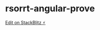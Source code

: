 # rsorrt-angular-prove

[Edit on StackBlitz ⚡️](https://stackblitz.com/edit/rsorrt-angular-material-samle-1bvqjx)